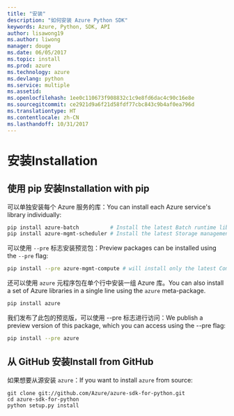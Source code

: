 ```yaml
---
title: "安装"
description: "如何安装 Azure Python SDK"
keywords: Azure, Python, SDK, API
author: lisawong19
ms.author: liwong
manager: douge
ms.date: 06/05/2017
ms.topic: install
ms.prod: azure
ms.technology: azure
ms.devlang: python
ms.service: multiple
ms.assetid: 
ms.openlocfilehash: 1ee0c110673f908832c1c9e8fd6dac4c90c16e8e
ms.sourcegitcommit: ce2921d9a6f21d58fdf77cbc843c9b4af0ea796d
ms.translationtype: HT
ms.contentlocale: zh-CN
ms.lasthandoff: 10/31/2017
---
```

# <a name="installation"></a><span data-ttu-id="9cf9f-104">安装</span><span class="sxs-lookup"><span data-stu-id="9cf9f-104">Installation</span></span>

## <a name="installation-with-pip"></a><span data-ttu-id="9cf9f-105">使用 pip 安装</span><span class="sxs-lookup"><span data-stu-id="9cf9f-105">Installation with pip</span></span>

<span data-ttu-id="9cf9f-106">可以单独安装每个 Azure 服务的库：</span><span class="sxs-lookup"><span data-stu-id="9cf9f-106">You can install each Azure service's library individually:</span></span>

```bash
pip install azure-batch          # Install the latest Batch runtime library
pip install azure-mgmt-scheduler # Install the latest Storage management library
```

<span data-ttu-id="9cf9f-107">可以使用 `--pre` 标志安装预览包：</span><span class="sxs-lookup"><span data-stu-id="9cf9f-107">Preview packages can be installed using the `--pre` flag:</span></span>

```bash
pip install --pre azure-mgmt-compute # will install only the latest Compute Management library
```

<span data-ttu-id="9cf9f-108">还可以使用 `azure` 元程序包在单个行中安装一组 Azure 库。</span><span class="sxs-lookup"><span data-stu-id="9cf9f-108">You can also install a set of Azure libraries in a single line using the `azure` meta-package.</span></span>

```bash
pip install azure
```

<span data-ttu-id="9cf9f-109">我们发布了此包的预览版，可以使用 --pre 标志进行访问：</span><span class="sxs-lookup"><span data-stu-id="9cf9f-109">We publish a preview version of this package, which you can access using the --pre flag:</span></span>

```bash
pip install --pre azure
```

## <a name="install-from-github"></a><span data-ttu-id="9cf9f-110">从 GitHub 安装</span><span class="sxs-lookup"><span data-stu-id="9cf9f-110">Install from GitHub</span></span>

<span data-ttu-id="9cf9f-111">如果想要从源安装 `azure`：</span><span class="sxs-lookup"><span data-stu-id="9cf9f-111">If you want to install `azure` from source:</span></span>

    git clone git://github.com/Azure/azure-sdk-for-python.git
    cd azure-sdk-for-python
    python setup.py install
